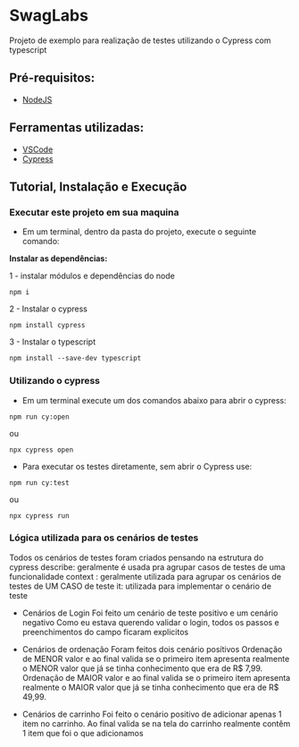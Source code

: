 # SwagLabs

Projeto de exemplo para realização de testes utilizando o Cypress com typescript

## Pré-requisitos:
- [NodeJS](https://nodejs.org/en/download/ "NodeJS")

## Ferramentas utilizadas:
- [VSCode](https://code.visualstudio.com/ "VSCode")
- [Cypress](https://www.npmjs.com/package/cypress "Cypress")
## Tutorial, Instalação e Execução

### Executar este projeto em sua maquina

* Em um terminal, dentro da pasta do projeto, execute o seguinte comando:

**Instalar as dependências:** 

1 - instalar módulos e dependências do node
```
npm i
```
2 - Instalar o cypress
```
npm install cypress
```
3 - Instalar o typescript
```
npm install --save-dev typescript
```
### Utilizando o cypress

* Em um terminal execute um dos comandos abaixo para abrir o cypress:
```
npm run cy:open 
```
ou
```
npx cypress open 
```
* Para executar os testes diretamente, sem abrir o Cypress use:
```
npm run cy:test 
```
ou
```
npx cypress run 
```

### Lógica utilizada para os cenários de testes
Todos os cenários de testes foram criados pensando na estrutura do cypress
 describe: geralmente é usada pra agrupar casos de testes de uma funcionalidade
   context : geralmente utilizada para agrupar os cenários de testes de UM CASO de teste
     it: utilizada para implementar o cenário de teste

* Cenários de Login
  Foi feito um cenário de teste positivo e um cenário negativo
  Como eu estava querendo validar o login, todos os passos e preenchimentos do campo ficaram explicitos

* Cenários de ordenação
 Foram feitos dois cenário posítivos
 Ordenação de MENOR valor e ao final valida se o primeiro item apresenta realmente o MENOR valor que já se tinha conhecimento que era de R$ 7,99.
 Ordenação de MAIOR valor e ao final valida se o primeiro item apresenta realmente o MAIOR valor que já se tinha conhecimento que era de R$ 49,99.

* Cenários de carrinho
 Foi feito o cenário positivo de adicionar apenas 1 item no carrinho. Ao final valida se na tela do carrinho realmente contêm 1 item que foi o que adicionamos
